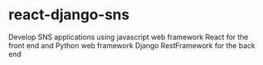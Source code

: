 # react-django-sns
Develop SNS applications using javascript web framework React for the front end and Python web framework Django RestFramework for the back end
